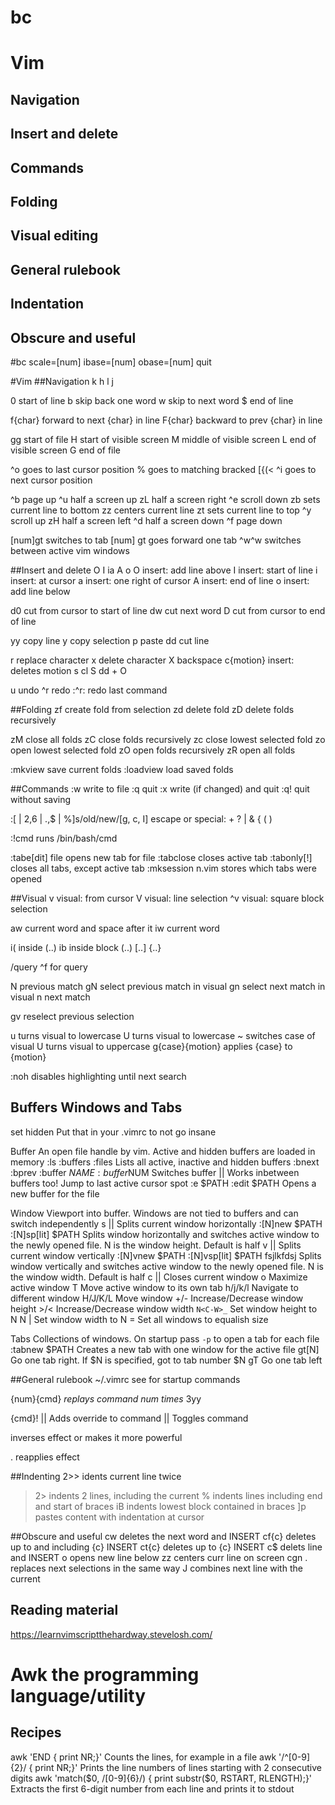 # bc
# Vim
##    Navigation
##    Insert and delete
##    Commands
##	  Folding
##    Visual editing
##    General rulebook
##    Indentation
##    Obscure and useful


#bc
scale=[num]
ibase=[num]
obase=[num]
quit

#Vim
##Navigation
      k
    h   l
      j

0  start of line
b  skip back one word
w  skip to next word
$  end of line

f{char}  forward to next {char} in line
F{char}  backward to prev {char} in line

gg  start of file
H   start of visible screen
M   middle of visible screen
L   end of visible screen
G   end of file

^o  goes to last cursor position
%   goes to matching bracked [{(<
^i  goes to next cursor position

^b  page up
^u  half a screen up
zL  half a screen right
^e  scroll down
zb  sets current line to bottom
zz  centers current line
zt  sets current line to top
^y  scroll up
zH  half a screen left
^d  half a screen down
^f  page down

[num]gt  switches to tab [num]
gt  goes forward one tab
^w^w  switches between active vim windows

##Insert and delete
    O
    I    ia    A
    o
O  insert: add line above
I  insert: start of line
i  insert: at cursor
a  insert: one right of cursor
A  insert: end of line
o  insert: add line below

d0  cut from cursor to start of line
dw  cut next word
D   cut from cursor to end of line

yy  copy line
y   copy selection
p   paste
dd  cut line

r  replace character
x  delete character
X  backspace
c{motion}  insert: deletes motion
s  cl
S  dd + O

u     undo
^r    redo
:^r:  redo last command

##Folding
zf  create fold from selection
zd  delete fold
zD  delete folds recursively

zM  close all folds
zC  close folds recursively
zc  close lowest selected fold
zo  open lowest selected fold
zO  open folds recursively
zR  open all folds

:mkview    save current folds
:loadview  load saved folds

##Commands
:w   write to file
:q   quit
:x   write (if changed) and quit
:q!  quit without saving

:[ | 2,6 | .,$ | %]s/old/new/[g, c, I]
	escape or special: + ? | & { ( )

:!cmd  runs /bin/bash/cmd

:tabe[dit] file  opens new tab for file
:tabclose      closes active tab
:tabonly[!]    closes all tabs, except active tab
:mksession n.vim  stores which tabs were opened

##Visual
v   visual: from cursor
V   visual: line selection
^v  visual: square block selection

aw  current word and space after it
iw  current word

i(  inside (..)
ib  inside block (..) [..] {..}

/query  ^f for query

N   previous match
gN  select previous match in visual
gn  select next match in visual
n   next match

gv  reselect previous selection

u  turns visual to lowercase
U  turns visual to lowercase
~  switches case of visual
U  turns visual to uppercase
g{case}{motion}  applies {case} to {motion}

:noh  disables highlighting until next search

## Buffers Windows and Tabs
set hidden
	Put that in your .vimrc to not go insane

Buffer
	An open file handle by vim. Active and
	hidden buffers are loaded in memory
:ls :buffers :files
	Lists all active, inactive and hidden buffers
:bnext :bprev :buffer $NAME :buffer$NUM
	Switches buffer
<C-O> || <C-I>
	Works inbetween buffers too! Jump to
	last active cursor spot
:e $PATH :edit $PATH
	Opens a new buffer for the file

Window
	Viewport into buffer. Windows are not
	tied to buffers and can switch independently
<C-W> s || <C-W> <C-S>
	Splits current window horizontally
:[N]new $PATH  :[N]sp[lit] $PATH
	Splits window horizontally and switches
	active window to the newly opened file.
	N is the window height. Default is half
<C-W> v || <C-W> <C-V>
	Splits current window vertically
:[N]vnew $PATH  :[N]vsp[lit] $PATH
	fsjlkfdsj
	Splits window vertically and switches
	active window to the newly opened file.
	N is the window width. Default is half
<C-W> c || <C-W> <C-C>
	Closes current window
<C-W> o
	Maximize active window
<C-W> T
	Move active window to its own tab
<C-W> h/j/k/l
	Navigate to different window
<C-W> H/J/K/L
	Move window
<C-W> +/-
	Increase/Decrease window height
<C-W> >/<
	Increase/Decrease window width
`N<C-W>_`
	Set window height to N
N<C-W> |
	Set window width to N
<C-W> =
	Set all windows to equalish size

Tabs
	Collections of windows. On startup
	pass `-p` to open a tab for each file
:tabnew $PATH
	Creates a new tab with one window
	for the active file
gt[N]
	Go one tab right. If $N is specified,
	got to tab number $N
gT
	Go one tab left

##General rulebook
~/.vimrc  see for startup commands

{num}{cmd}  *replays command num times*
    3yy

{cmd}!
    || Adds override to command
    || Toggles command

<SHIFT>  inverses effect or makes it more powerful

.  reapplies effect

##Indenting
2>>   idents current line twice
>2>  indents 2 lines, including the current
>%   indents lines including end and start of braces
>iB  indents lowest block contained in braces
]p   pastes content with indentation at cursor

##Obscure and useful
cw  deletes the next word and INSERT
cf{c}  deletes up to and including {c} INSERT
ct{c}  deletes up to {c} INSERT
c$  delets line and INSERT
o   opens new line below
zz  centers curr line on screen
cgn .  replaces next selections in the same way
J   combines next line with the current

## Reading material
https://learnvimscriptthehardway.stevelosh.com/

# Awk the programming language/utility
## Recipes
awk 'END { print NR;}'
	Counts the lines, for example in a file
awk '/^[0-9]{2}/ { print NR;}'
	Prints the line numbers of lines starting
	with 2 consecutive digits
awk 'match($0, /[0-9]{6}/) { print substr($0, RSTART, RLENGTH);}'
	Extracts the first 6-digit number from
	each line and prints it to stdout
